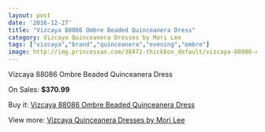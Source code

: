 ```yaml
---
layout: post
date: '2016-12-27'
title: "Vizcaya 88086 Ombre Beaded Quinceanera Dress"
category: Vizcaya Quinceanera Dresses by Mori Lee
tags: ["vizcaya","brand","quinceanera","evening","ombre"]
image: http://img.princessan.com/38472-thickbox_default/vizcaya-88086-ombre-beaded-quinceanera-dress.jpg
---
```

Vizcaya 88086 Ombre Beaded Quinceanera Dress

On Sales: **$370.99**
<a href="https://www.princessan.com/en/17781-vizcaya-88086-ombre-beaded-quinceanera-dress.html"><amp-img layout="responsive" width="600" height="600" src="//img.princessan.com/38472-thickbox_default/vizcaya-88086-ombre-beaded-quinceanera-dress.jpg" alt="Vizcaya 88086 Ombre Beaded Quinceanera Dress 0" /></a>

Buy it: [Vizcaya 88086 Ombre Beaded Quinceanera Dress](https://www.princessan.com/en/17781-vizcaya-88086-ombre-beaded-quinceanera-dress.html "Vizcaya 88086 Ombre Beaded Quinceanera Dress")

View more: [Vizcaya Quinceanera Dresses by Mori Lee](https://www.princessan.com/en/151- "Vizcaya Quinceanera Dresses by Mori Lee")
